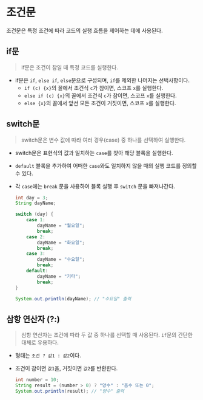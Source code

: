 # 조건문

조건문은 특정 조건에 따라 코드의 실행 흐름을 제어하는 데에 사용된다.

## if문

> if문은 조건이 참일 때 특정 코드를 실행한다.

- if문은 `if`, `else if`, `else`문으로 구성되며, `if`를 제외한 나머지는 선택사항이다.
  - `if (c) {x}`의 꼴에서 조건식 `c`가 참이면, 스코프 `x`를 실행한다.
  - `else if (c) {x}`의 꼴에서 조건식 `c`가 참이면, 스코프 `x`를 실행한다.
  - `else {x}`의 꼴에서 앞선 모든 조건이 거짓이면, 스코프 `x`를 실행한다.

## switch문

> switch문은 변수 값에 따라 여러 경우(case) 중 하나를 선택하여 실행한다.

- switch문은 표현식의 값과 일치하는 `case`를 찾아 해당 블록을 실행한다.
- `default` 블록을 추가하여 어떠한 `case`와도 일치하지 않을 때의 실행 코드를 정의할 수 있다.
- 각 `case`에는 `break` 문을 사용하여 블록 실행 후 `switch` 문을 빠져나간다.

    ```java
    int day = 3;
    String dayName;

    switch (day) {
        case 1:
            dayName = "월요일";
            break;
        case 2:
            dayName = "화요일";
            break;
        case 3:
            dayName = "수요일";
            break;
        default:
            dayName = "기타";
            break;
    }

    System.out.println(dayName); // "수요일" 출력
    ```

## 삼항 연산자 (?:)

> 삼항 연산자는 조건에 따라 두 값 중 하나를 선택할 때 사용된다. `if`문의 간단한 대체로 유용하다.

- 형태는 `조건 ? 값1 : 값2`이다.
- 조건이 참이면 `값1`을, 거짓이면 `값2`를 반환한다.

    ```java
    int number = 10;
    String result = (number > 0) ? "양수" : "음수 또는 0";
    System.out.println(result); // "양수" 출력
    ```

<!-- TODO -->
